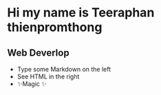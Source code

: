 # Hi my name is Teeraphan thienpromthong
## Web Deverlop
- Type some Markdown on the left
- See HTML in the right
- ✨Magic ✨







